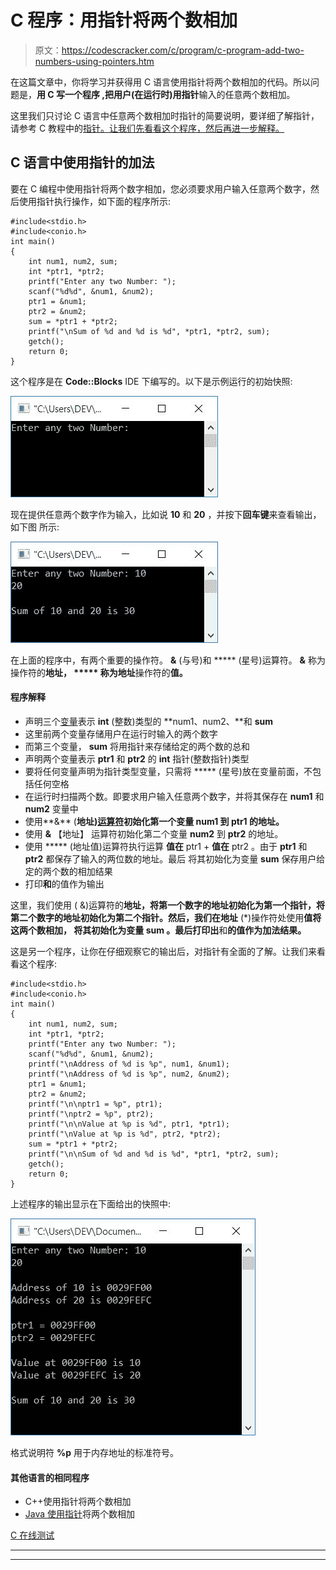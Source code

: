 # C 程序：用指针将两个数相加

> 原文：<https://codescracker.com/c/program/c-program-add-two-numbers-using-pointers.htm>

在这篇文章中，你将学习并获得用 C 语言使用指针将两个数相加的代码。所以问题是，**用 C 写一个程序 ,把用户(在运行时)用指针**输入的任意两个数相加。

这里我们只讨论 C 语言中任意两个数相加时指针的简要说明，要详细了解指针，请参考 C 教程中的[指针。让我们先看看这个程序，然后再进一步解释。](/c/c-pointers.htm)

## C 语言中使用指针的加法

要在 C 编程中使用指针将两个数字相加，您必须要求用户输入任意两个数字，然后使用指针执行操作，如下面的程序所示:

```
#include<stdio.h>
#include<conio.h>
int main()
{
    int num1, num2, sum;
    int *ptr1, *ptr2;
    printf("Enter any two Number: ");
    scanf("%d%d", &num1, &num2);
    ptr1 = &num1;
    ptr2 = &num2;
    sum = *ptr1 + *ptr2;
    printf("\nSum of %d and %d is %d", *ptr1, *ptr2, sum);
    getch();
    return 0;
}
```

这个程序是在 **Code::Blocks** IDE 下编写的。以下是示例运行的初始快照:

![c program to add two numbers using pointer](img/d3c7152a0cf1636f645de149b48717c1.png)

现在提供任意两个数字作为输入，比如说 **10** 和 **20** ，并按下**回车键**来查看输出，如下图 所示:

![add two numbers using pointer c](img/b7a45bc8ada87bffdacd70ecc75cf5f7.png)

在上面的程序中，有两个重要的操作符。 **&** (与号)和 ***** (星号)运算符。 **&** 称为操作符的**地址， ***** 称为地址**操作符的**值。**

#### 程序解释

*   声明三个[变量](/c/c-variables.htm)表示 **int** (整数)类型的 **num1、num2、**和 **sum**
*   这里前两个变量存储用户在运行时输入的两个数字
*   而第三个变量， **sum** 将用指针来存储给定的两个数的总和
*   声明两个变量表示 **ptr1** 和 **ptr2** 的 **int** 指针(整数指针)类型
*   要将任何变量声明为指针类型变量，只需将 ***** (星号)放在变量前面，不包括任何空格
*   在运行时扫描两个数。即要求用户输入任意两个数字，并将其保存在 **num1** 和 **num2** 变量中
*   使用**&** (**地址)[运算符](/c/c-operators.htm)初始化第一个变量 **num1** 到 **ptr1** 的地址。**
*   使用 **&** 【地址】 运算符初始化第二个变量 **num2** 到 **ptr2** 的地址。
*   使用 ***** (地址值)运算符执行运算
    **值在** ptr1 + **值在** ptr2
    。由于 **ptr1** 和 **ptr2** 都保存了输入的两位数的地址。最后 将其初始化为变量 **sum** 保存用户给定的两个数的相加结果
*   打印**和**的值作为输出

这里，我们使用 ( &)运算符的**地址，将第一个数字的地址初始化为第一个指针，将第二个数字的地址初始化为第二个指针。然后，我们在地址** (*)操作符处使用**值将这两个数相加， 将其初始化为变量 **sum** 。最后打印出**和**的值作为加法结果。**

这是另一个程序，让你在仔细观察它的输出后，对指针有全面的了解。让我们来看看这个程序:

```
#include<stdio.h>
#include<conio.h>
int main()
{
    int num1, num2, sum;
    int *ptr1, *ptr2;
    printf("Enter any two Number: ");
    scanf("%d%d", &num1, &num2);
    printf("\nAddress of %d is %p", num1, &num1);
    printf("\nAddress of %d is %p", num2, &num2);
    ptr1 = &num1;
    ptr2 = &num2;
    printf("\n\nptr1 = %p", ptr1);
    printf("\nptr2 = %p", ptr2);
    printf("\n\nValue at %p is %d", ptr1, *ptr1);
    printf("\nValue at %p is %d", ptr2, *ptr2);
    sum = *ptr1 + *ptr2;
    printf("\n\nSum of %d and %d is %d", *ptr1, *ptr2, sum);
    getch();
    return 0;
}
```

上述程序的输出显示在下面给出的快照中:

![c add two number using pointer](img/cb46bb7cb05a74921b623fdb8abaaee3.png)

格式说明符 **%p** 用于内存地址的标准符号。

#### 其他语言的相同程序

*   C++使用指针将两个数相加
*   [Java 使用指针](/java/program/java-program-add-two-numbers-using-pointers.htm)将两个数相加

[C 在线测试](/exam/showtest.php?subid=2)

* * *

* * *